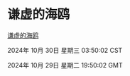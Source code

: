 # 谦虚的海鸥
[谦虚的海鸥](http://219.139.197.74:56308/qxdho/course/base/hotlink/index.php)

2024年 10月 30日 星期三 03:50:02 CST

2024年 10月 29日 星期二 19:50:02 GMT
